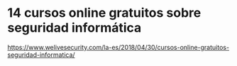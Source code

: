# 14 cursos online gratuitos sobre seguridad informática
https://www.welivesecurity.com/la-es/2018/04/30/cursos-online-gratuitos-seguridad-informatica/
